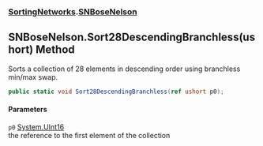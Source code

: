 ### [SortingNetworks](./SortingNetworks.md 'SortingNetworks').[SNBoseNelson](./SortingNetworks-SNBoseNelson.md 'SortingNetworks.SNBoseNelson')
## SNBoseNelson.Sort28DescendingBranchless(ushort) Method
Sorts a collection of 28 elements in descending order using branchless min/max swap.  
```csharp
public static void Sort28DescendingBranchless(ref ushort p0);
```
#### Parameters
<a name='SortingNetworks-SNBoseNelson-Sort28DescendingBranchless(ushort)-p0'></a>
`p0` [System.UInt16](https://docs.microsoft.com/en-us/dotnet/api/System.UInt16 'System.UInt16')  
the reference to the first element of the collection  
  

